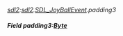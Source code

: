 _[sdl2](../../modules/sdl2/sdl2-module.md):[sdl2](../../modules/sdl2/sdl2-module.md).[SDL\_JoyBallEvent](../../modules/sdl2/sdl2-sdl_joyballevent.md).padding3_
##### Field padding3:[Byte](../../modules/wonkey/wonkey-types-byte.md)
